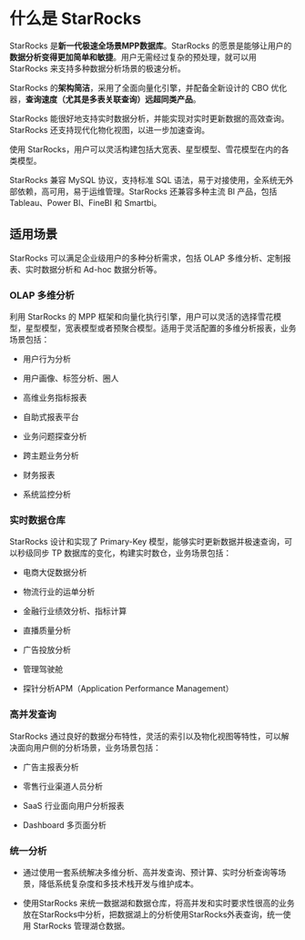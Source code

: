 # 什么是 StarRocks

StarRocks 是**新一代极速全场景MPP数据库**。StarRocks 的愿景是能够让用户的**数据分析变得更加简单和敏捷**。用户无需经过复杂的预处理，就可以用 StarRocks 来支持多种数据分析场景的极速分析。

StarRocks 的**架构简洁**，采用了全面向量化引擎，并配备全新设计的 CBO 优化器，**查询速度（尤其是多表关联查询）远超同类产品**。

StarRocks 能很好地支持实时数据分析，并能实现对实时更新数据的高效查询。StarRocks 还支持现代化物化视图，以进一步加速查询。

使用 StarRocks，用户可以灵活构建包括大宽表、星型模型、雪花模型在内的各类模型。

StarRocks 兼容 MySQL 协议，支持标准 SQL 语法，易于对接使用，全系统无外部依赖，高可用，易于运维管理。StarRocks 还兼容多种主流 BI 产品，包括 Tableau、Power BI、FineBI 和 Smartbi。

## 适用场景

StarRocks 可以满足企业级用户的多种分析需求，包括 OLAP 多维分析、定制报表、实时数据分析和 Ad-hoc 数据分析等。

### OLAP 多维分析

利用 StarRocks 的 MPP 框架和向量化执行引擎，用户可以灵活的选择雪花模型，星型模型，宽表模型或者预聚合模型。适用于灵活配置的多维分析报表，业务场景包括：

- 用户行为分析

- 用户画像、标签分析、圈人

- 高维业务指标报表

- 自助式报表平台

- 业务问题探查分析

- 跨主题业务分析

- 财务报表

- 系统监控分析

### 实时数据仓库

StarRocks 设计和实现了 Primary-Key 模型，能够实时更新数据并极速查询，可以秒级同步 TP 数据库的变化，构建实时数仓，业务场景包括：

- 电商大促数据分析

- 物流行业的运单分析

- 金融行业绩效分析、指标计算

- 直播质量分析

- 广告投放分析

- 管理驾驶舱

- 探针分析APM（Application Performance Management）

### 高并发查询

StarRocks 通过良好的数据分布特性，灵活的索引以及物化视图等特性，可以解决面向用户侧的分析场景，业务场景包括：

- 广告主报表分析

- 零售行业渠道人员分析

- SaaS 行业面向用户分析报表

- Dashboard 多页面分析

### 统一分析

- 通过使用一套系统解决多维分析、高并发查询、预计算、实时分析查询等场景，降低系统复杂度和多技术栈开发与维护成本。

- 使用StarRocks 来统一数据湖和数据仓库，将高并发和实时要求性很高的业务放在StarRocks中分析，把数据湖上的分析使用StarRocks外表查询，统一使用 StarRocks 管理湖仓数据。
